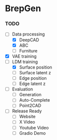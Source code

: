 # BrepGen

### TODO
- [ ] Data processing
  - [x] DeepCAD
  - [x] ABC
  - [ ] Furniture
- [x] VAE training
- [ ] LDM training
  - [x] Surface position
  - [ ] Surface latent z
  - [ ] Edge position
  - [ ] Edge latent z
- [ ] Evaluation
  - [ ] Generation
  - [ ] Auto-Complete
  - [ ] Point2CAD
- [ ] Release Ready
  - [ ] Website
  - [ ] X Video
  - [ ] Youtube Video
  - [ ] Gradio Demo
